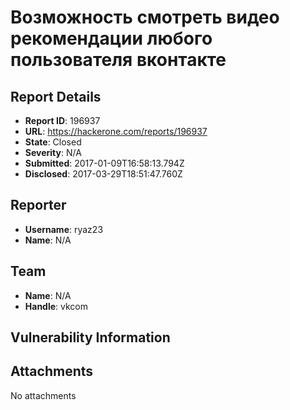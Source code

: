 # Возможность смотреть видео рекомендации любого пользователя вконтакте

## Report Details
- **Report ID**: 196937
- **URL**: https://hackerone.com/reports/196937
- **State**: Closed
- **Severity**: N/A
- **Submitted**: 2017-01-09T16:58:13.794Z
- **Disclosed**: 2017-03-29T18:51:47.760Z

## Reporter
- **Username**: ryaz23
- **Name**: N/A

## Team
- **Name**: N/A
- **Handle**: vkcom

## Vulnerability Information


## Attachments
No attachments
